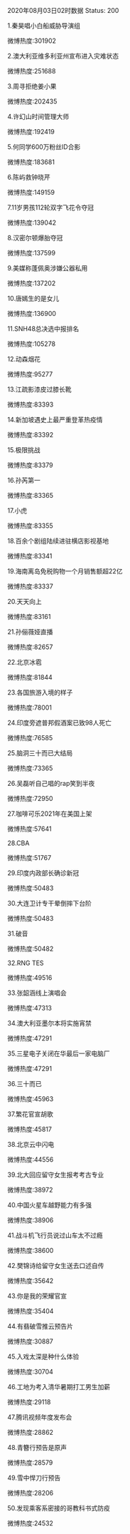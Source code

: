 2020年08月03日02时数据
Status: 200

1.秦昊唱小白船威胁导演组

微博热度:301902

2.澳大利亚维多利亚州宣布进入灾难状态

微博热度:251688

3.周寻拒绝姜小果

微博热度:202435

4.许幻山时间管理大师

微博热度:192419

5.何同学600万粉丝ID合影

微博热度:183681

6.陈屿救钟晓芹

微博热度:149159

7.11岁男孩112轮双字飞花令夺冠

微博热度:139042

8.汉密尔顿爆胎夺冠

微博热度:137599

9.美媒称蓬佩奥涉嫌公器私用

微博热度:137202

10.唐嫣生的是女儿

微博热度:136900

11.SNH48总决选中报排名

微博热度:105278

12.动森烟花

微博热度:95277

13.江疏影漆皮过膝长靴

微博热度:83393

14.新加坡遇史上最严重登革热疫情

微博热度:83392

15.极限挑战

微博热度:83379

16.孙芮第一

微博热度:83365

17.小虎

微博热度:83355

18.百余个剧组陆续进驻横店影视基地

微博热度:83341

19.海南离岛免税购物一个月销售额超22亿

微博热度:83337

20.天天向上

微博热度:83161

21.孙俪薇娅直播

微博热度:82657

22.北京冰雹

微博热度:81844

23.各国旅游入境的样子

微博热度:78001

24.印度旁遮普邦假酒案已致98人死亡

微博热度:76585

25.脑洞三十而已大结局

微博热度:73365

26.吴磊听自己唱的rap笑到半夜

微博热度:72950

27.咖啡可乐2021年在美国上架

微博热度:57641

28.CBA

微博热度:51767

29.印度内政部长确诊新冠

微博热度:50483

30.大连卫计专干晕倒摔下台阶

微博热度:50483

31.破音

微博热度:50482

32.RNG TES

微博热度:49516

33.张韶涵线上演唱会

微博热度:47313

34.澳大利亚墨尔本将实施宵禁

微博热度:47291

35.三星电子关闭在华最后一家电脑厂

微博热度:47291

36.三十而已

微博热度:45963

37.繁花官宣胡歌

微博热度:45817

38.北京云中闪电

微博热度:44556

39.北大回应留守女生报考考古专业

微博热度:38972

40.中国火星车越野能力有多强

微博热度:38906

41.战斗机飞行员说过山车太不过瘾

微博热度:38600

42.樊锦诗给留守女生送去口述自传

微博热度:35642

43.你是我的荣耀官宣

微博热度:35404

44.有翡破雪推云预告片

微博热度:30887

45.入戏太深是种什么体验

微博热度:30704

46.工地为考入清华暑期打工男生加薪

微博热度:29118

47.腾讯视频年度发布会

微博热度:28862

48.青簪行预告是原声

微博热度:28579

49.雪中悍刀行预告

微博热度:28206

50.发现乘客系密接的哥教科书式防疫

微博热度:24532

